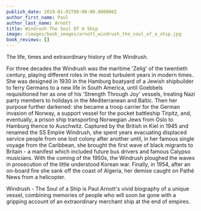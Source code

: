 ```yaml
---
publish_date: 2019-01-01T00:00:00.000000Z
author_first_name: Paul
author_last_name: Arnott
title: Windrush The Soul Of A Ship
image: /images/book_images/arnott_windrush_the_soul_of_a_ship.jpg
book_reviews: []
---
```

The life, times and extraordinary history of the Windrush.

For three decades the Windrush was the maritime 'Zelig' of the twentieth century, playing different roles in the most turbulent years in modern times. She was designed in 1930 in the Hamburg boatyard of a Jewish shipbuilder to ferry Germans to a new life in South America, until Goebbels requisitioned her as one of his 'Strength Through Joy' vessels, treating Nazi party members to holidays in the Mediterranean and Baltic. Then her purpose further darkened: she became a troop carrier for the German invasion of Norway, a support vessel for the pocket battleship Tirpitz, and, eventually, a prison ship transporting Norwegian Jews from Oslo to Hamburg thence to Auschwitz. Captured by the British in Kiel in 1945 and renamed the SS Empire Windrush, she spent years evacuating displaced service people from one lost colony after another until, in her famous single voyage from the Caribbean, she brought the first wave of black migrants to Britain - a manifest which included future bus drivers and famous Calypso musicians. With the coming of the 1950s, the Windrush ploughed the waves in prosecution of the little understood Korean war. Finally, in 1954, after an on-board fire she sank off the coast of Algeria, her demise caught on Pathé News from a helicopter.

Windrush - The Soul of a Ship is Paul Arnott's vivid biography of a unique vessel, combining memories of people who will soon be gone with a gripping account of an extraordinary merchant ship at the end of empires.
